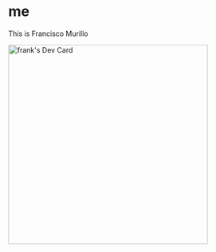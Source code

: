 # me
This is Francisco Murillo

<a href="https://app.daily.dev/javyer"><img src="https://api.daily.dev/devcards/6e9dc46ed80b452d8296d7e0edb1e23f.png?r=sfk" width="400" alt="frank's Dev Card"/></a>
